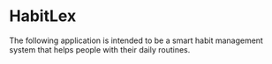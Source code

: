<h1>HabitLex</h1>

<p>The following application is intended to be a smart habit management system that helps people with their daily routines.</p>

